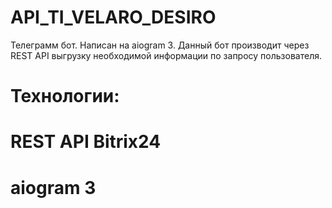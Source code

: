 # API_TI_VELARO_DESIRO

Телеграмм бот. Написан на aiogram 3.
Данный бот производит через REST API выгрузку необходимой информации по запросу пользователя.

# Технологии:
# REST API Bitrix24
# aiogram 3
